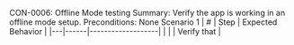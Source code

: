 CON-0006: Offline Mode testing
Summary: Verify the app is working in an offline mode setup.
Preconditions: None
Scenario 1
 | \# | Step | Expected Behavior | 
 |---|------|-------------------| 
 |   |      | Verify that       | 
